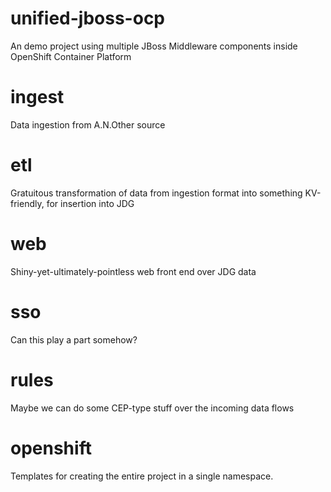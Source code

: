 # unified-jboss-ocp
An demo project using multiple JBoss Middleware components inside OpenShift Container Platform

# ingest

Data ingestion from A.N.Other source

# etl

Gratuitous transformation of data from ingestion format into something KV-friendly, for insertion into JDG

# web

Shiny-yet-ultimately-pointless web front end over JDG data

# sso

Can this play a part somehow?

# rules

Maybe we can do some CEP-type stuff over the incoming data flows

# openshift

Templates for creating the entire project in a single namespace.
